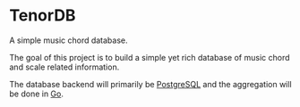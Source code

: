 TenorDB
=======

A simple music chord database.

The goal of this project is to build a simple yet rich database of music chord and scale related information.

The database backend will primarily be [PostgreSQL](www.postgresql.com) and the aggregation will be done in [Go](golang.org).
